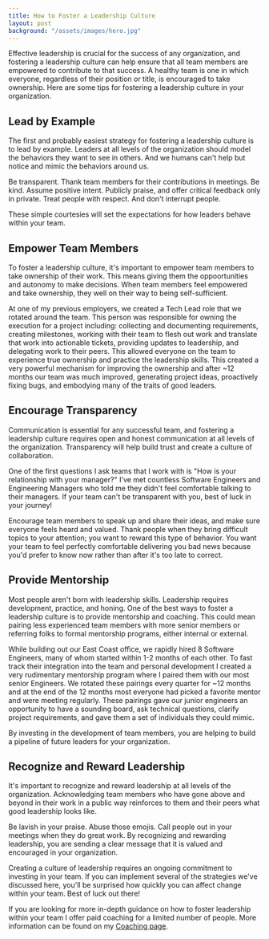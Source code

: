 ```yaml
---
title: How to Foster a Leadership Culture
layout: post
background: "/assets/images/hero.jpg"
---
```


Effective leadership is crucial for the success of any organization, and fostering a leadership culture can help ensure that all team members are empowered to contribute to that success. A healthy team is one in which everyone, regardless of their position or title, is encouraged to take ownership. Here are some tips for fostering a leadership culture in your organization.

## Lead by Example
The first and probably easiest strategy for fostering a leadership culture is to lead by example. Leaders at all levels of the organization should model the behaviors they want to see in others. And we humans can't help but notice and mimic the behaviors around us.

Be transparent. Thank team members for their contributions in meetings. Be kind. Assume positive intent. Publicly praise, and offer critical feedback only in private. Treat people with respect. And don't interrupt people.

These simple courtesies will set the expectations for how leaders behave within your team.

## Empower Team Members
To foster a leadership culture, it's important to empower team members to take ownership of their work. This means giving them the oppoortunities and autonomy to make decisions. When team members feel empowered and take ownership, they well on their way to being self-sufficient.

At one of my previous employers, we created a Tech Lead role that we rotated around the team. This person was responsible for owning the execution for a project including: collecting and documenting requirements, creating milestones, working with their team to flesh out work and translate that work into actionable tickets, providing updates to leadership, and delegating work to their peers. This allowed everyone on the team to experience true ownership and practice the leadership skills. This created a very powerful mechanism for improving the ownership and after ~12 months our team was much improved, generating project ideas, proactively fixing bugs, and embodying many of the traits of good leaders.

## Encourage Transparency
Communication is essential for any successful team, and fostering a leadership culture requires open and honest communication at all levels of the organization.   Transparency will help build trust and create a culture of collaboration.

One of the first questions I ask teams that I work with is "How is your relationship with your manager?" I've met countless Software Engineers and Engineering Managers who told me they didn't feel comfortable talking to their managers. If your team can't be transparent with you, best of luck in your journey!

Encourage team members to speak up and share their ideas, and make sure everyone feels heard and valued. Thank people when they bring difficult topics to your attention; you want to reward this type of behavior. You want your team to feel perfectly comfortable delivering you bad news because you'd prefer to know now rather than after it's too late to correct.

## Provide Mentorship
Most people aren't born with leadership skills. Leadership requires development, practice, and honing. One of the best ways to foster a leadership culture is to provide mentorship and coaching. This could mean pairing less experienced team members with more senior members or referring folks to formal mentorship programs, either internal or external.

While building out our East Coast office, we rapidly hired 8 Software Engineers, many of whom started within 1-2 months of each other. To fast track their integration into the team and personal development I created a very rudimentary mentorship program where I paired them with our most senior Engineers. We rotated these pairings every quarter for ~12 months and at the end of the 12 months most everyone had picked a favorite mentor and were meeting regularly. These pairings gave our junior engineers an opportunity to have a sounding board, ask technical questions, clarify project requirements, and gave them a set of individuals they could mimic.

By investing in the development of team members, you are helping to build a pipeline of future leaders for your organization.

## Recognize and Reward Leadership
It's important to recognize and reward leadership at all levels of the organization. Acknowledging team members who have gone above and beyond in their work in a public way reinforces to them and their peers what good leadership looks like.

Be lavish in your praise. Abuse those emojis. Call people out in your meetings when they do great work. By recognizing and rewarding leadership, you are sending a clear message that it is valued and encouraged in your organization.

Creating a culture of leadership requires an ongoing commitment to investing in your team. If you can implement several of the strategies we've discussed here, you'll be surprised how quickly you can affect change within your team. Best of luck out there!

If you are looking for more in-depth guidance on how to foster leadership within your team I offer paid coaching for a limited number of people. More information can be found on my [Coaching page](/coaching).